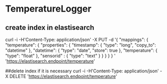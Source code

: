 # TemperatureLogger

## create index in elastisearch
curl -i -H'Content-Type: application/json' -X PUT -d '{
  "mappings": {
    "temperature": {
      "properties": {
        "timestamp": {
          "type": "long",
          "copy_to": "datetime"
        },
        "datetime": {
          "type": "date",
          "store": true
        },
        "temperature": {
          "type": "float"
        },
        "sensorid" : {
          "type": "text"
       }
      }
    }
  }
}
' 'https://elastisearch.endpoint/temperature'

##delete index if it is necessary
curl -i -H'Content-Type: application/json' -X DELETE 'https://elastisearch.endpoint/temperature'